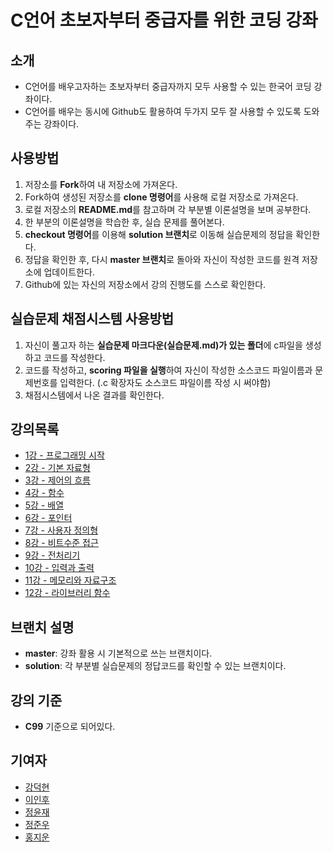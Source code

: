 # C언어 초보자부터 중급자를 위한 코딩 강좌

## 소개
- C언어를 배우고자하는 초보자부터 중급자까지 모두 사용할 수 있는 한국어 코딩 강좌이다.
- C언어를 배우는 동시에 Github도 활용하여 두가지 모두 잘 사용할 수 있도록 도와주는 강좌이다.

## 사용방법
1. 저장소를 **Fork**하여 내 저장소에 가져온다.
2. Fork하여 생성된 저장소를 **clone 명령어**를 사용해 로컬 저장소로 가져온다.
3. 로컬 저장소의 **README.md**를 참고하며 각 부분별 이론설명을 보며 공부한다.
4. 한 부분의 이론설명을 학습한 후, 실습 문제를 풀어본다.
5. **checkout 명령어**를 이용해 **solution 브랜치**로 이동해 실습문제의 정답을 확인한다.
6. 정답을 확인한 후, 다시 **master 브랜치**로 돌아와 자신이 작성한 코드를 원격 저장소에 업데이트한다.
7. Github에 있는 자신의 저장소에서 강의 진행도를 스스로 확인한다.

## 실습문제 채점시스템 사용방법
1. 자신이 풀고자 하는 **실습문제 마크다운(실습문제.md)가 있는 폴더**에 c파일을 생성하고 코드를 작성한다.
2. 코드를 작성하고, **scoring 파일을 실행**하여 자신이 작성한 소스코드 파일이름과 문제번호를 입력한다.
(.c 확장자도 소스코드 파일이름 작성 시 써야함)
3. 채점시스템에서 나온 결과를 확인한다.

## 강의목록
- [1강 - 프로그래밍 시작](./1강%20-%20프로그래밍%20시작/강의자료.md)
- [2강 - 기본 자료형](./2강%20-%20기본%20자료형/강의자료.md)
- [3강 - 제어의 흐름](./3강%20-%20제어의%20흐름/강의자료.md)
- [4강 - 함수](./4강%20-%20함수/강의자료.md)
- [5강 - 배열](./5강%20-%20배열/강의자료.md)
- [6강 - 포인터](./6강%20-%20포인터/강의자료.md)
- [7강 - 사용자 정의형](./7강%20-%20사용자%20정의형/강의자료.md)
- [8강 - 비트수준 접근](./8강%20-%20비트수준%20접근/강의자료.md)
- [9강 - 전처리기](./9강%20-%20전처리기/강의자료.md)
- [10강 - 입력과 출력](./10강%20-%20입력과%20출력/강의자료.md)
- [11강 - 메모리와 자료구조](./11강%20-%20메모리와%20자료구조/강의자료.md)
- [12강 - 라이브러리 함수](./12강%20-%20라이브러리%20함수/강의자료.md)

## 브랜치 설명
- **master**: 강좌 활용 시 기본적으로 쓰는 브랜치이다.
- **solution**: 각 부분별 실습문제의 정답코드를 확인할 수 있는 브랜치이다.

## 강의 기준
- **C99** 기준으로 되어있다.

## 기여자
- [강덕현](https://github.com/dukhyeonkang)
- [이인후](https://github.com/20199)
- [정윤재](https://github.com/jeongyunjae)
- [정준우](https://github.com/ler0n)
- [홍지운](https://github.com/binzip)
